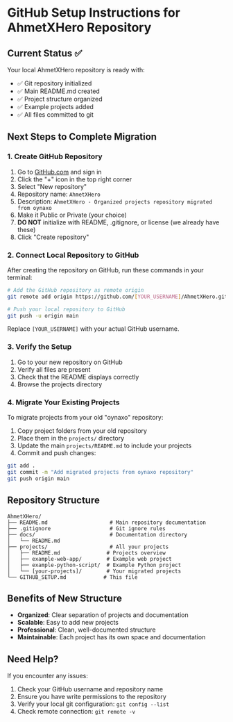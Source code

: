 # GitHub Setup Instructions for AhmetXHero Repository

## Current Status ✅

Your local AhmetXHero repository is ready with:
- ✅ Git repository initialized
- ✅ Main README.md created
- ✅ Project structure organized
- ✅ Example projects added
- ✅ All files committed to git

## Next Steps to Complete Migration

### 1. Create GitHub Repository

1. Go to [GitHub.com](https://github.com) and sign in
2. Click the "+" icon in the top right corner
3. Select "New repository"
4. Repository name: `AhmetXHero`
5. Description: `AhmetXHero - Organized projects repository migrated from oynaxo`
6. Make it Public or Private (your choice)
7. **DO NOT** initialize with README, .gitignore, or license (we already have these)
8. Click "Create repository"

### 2. Connect Local Repository to GitHub

After creating the repository on GitHub, run these commands in your terminal:

```bash
# Add the GitHub repository as remote origin
git remote add origin https://github.com/[YOUR_USERNAME]/AhmetXHero.git

# Push your local repository to GitHub
git push -u origin main
```

Replace `[YOUR_USERNAME]` with your actual GitHub username.

### 3. Verify the Setup

1. Go to your new repository on GitHub
2. Verify all files are present
3. Check that the README displays correctly
4. Browse the projects directory

### 4. Migrate Your Existing Projects

To migrate projects from your old "oynaxo" repository:

1. Copy project folders from your old repository
2. Place them in the `projects/` directory
3. Update the main `projects/README.md` to include your projects
4. Commit and push changes:

```bash
git add .
git commit -m "Add migrated projects from oynaxo repository"
git push origin main
```

## Repository Structure

```
AhmetXHero/
├── README.md                    # Main repository documentation
├── .gitignore                   # Git ignore rules
├── docs/                        # Documentation directory
│   └── README.md
├── projects/                    # All your projects
│   ├── README.md               # Projects overview
│   ├── example-web-app/        # Example web project
│   ├── example-python-script/  # Example Python project
│   └── [your-projects]/        # Your migrated projects
└── GITHUB_SETUP.md            # This file
```

## Benefits of New Structure

- **Organized**: Clear separation of projects and documentation
- **Scalable**: Easy to add new projects
- **Professional**: Clean, well-documented structure
- **Maintainable**: Each project has its own space and documentation

## Need Help?

If you encounter any issues:
1. Check your GitHub username and repository name
2. Ensure you have write permissions to the repository
3. Verify your local git configuration: `git config --list`
4. Check remote connection: `git remote -v`
